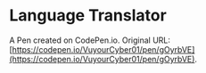 # Language Translator

A Pen created on CodePen.io. Original URL: [https://codepen.io/VuyourCyber01/pen/gOyrbVE](https://codepen.io/VuyourCyber01/pen/gOyrbVE).

